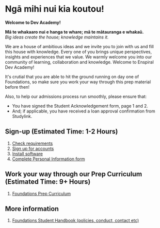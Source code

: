 # Ngā mihi nui kia koutou!
**Welcome to Dev Academy!**

__Mā te whakaaro nui e hanga te whare; mā te mātauranga e whakaū.__  
_Big ideas create the house; knowledge maintains it._

We are a house of ambitious ideas and we invite you to join with us and fill this house with knowledge. Every one of you brings unique perspectives, insights and experiences that we value. We warmly welcome you into our community of learning, collaboration and knowledge. Welcome to Enspiral Dev Academy!

It's crutial that you are able to hit the ground running on day one of Foundations, so make sure you work your way through this prep material before then!

Also, to help our admissions process run smoothly, please ensure that: 

- You have signed the Student Acknowledgement form, page 1 and 2. 
- And; if applicable, you have received a loan approval confirmation from Studylink.

## Sign-up (Estimated Time: 1-2 Hours)
1. [Check requirements](/requirements.md)
2. [Sign up for accounts](/accounts.md)
3. [Install software](/install-software.md)
4. [Complete Personal Information form](https://docs.google.com/forms/d/e/1FAIpQLSeOe6FzgbfOmtG6xYeO3-IVN9DTkwRi0zG6V909o1vuPUNa5w/viewform)


## Work your way through our Prep Curriculum (Estimated Time: 9+ Hours)
1. [Foundations Prep Curriculum](prep-curriculum/README.md)


## More information
1. [Foundations Student Handbook (policies, conduct, contact etc)](handbook/README.md)
